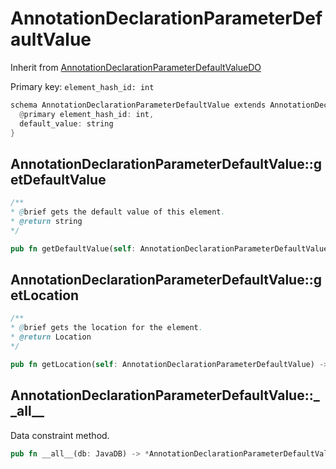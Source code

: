 # AnnotationDeclarationParameterDefaultValue

Inherit from [AnnotationDeclarationParameterDefaultValueDO](./AnnotationDeclarationParameterDefaultValueDO.md)

Primary key: `element_hash_id: int`

```rust
schema AnnotationDeclarationParameterDefaultValue extends AnnotationDeclarationParameterDefaultValueDO {
  @primary element_hash_id: int,
  default_value: string
}
```
## AnnotationDeclarationParameterDefaultValue::getDefaultValue

```java
/**
* @brief gets the default value of this element.
* @return string
*/
```
```rust
pub fn getDefaultValue(self: AnnotationDeclarationParameterDefaultValue) -> string;
```
## AnnotationDeclarationParameterDefaultValue::getLocation

```java
/**
* @brief gets the location for the element.
* @return Location
*/
```
```rust
pub fn getLocation(self: AnnotationDeclarationParameterDefaultValue) -> Location;
```
## AnnotationDeclarationParameterDefaultValue::\_\_all\_\_

Data constraint method.

```rust
pub fn __all__(db: JavaDB) -> *AnnotationDeclarationParameterDefaultValue;
```
